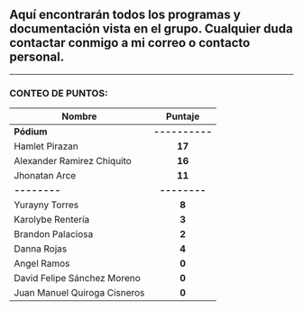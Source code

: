 ## Aquí encontrarán todos los programas y documentación vista en el grupo. Cualquier duda contactar conmigo a mi correo o contacto personal.

---

### **CONTEO DE PUNTOS**:

| Nombre                |    Puntaje     |
| --------------------- | :------------: |
| **Pódium**            | **----------** |
| Hamlet Pirazan|     **17**|
| Alexander Ramirez Chiquito |     **16**|
| Jhonatan Arce |     **11**|
| **--------**          |  **--------**  |
| Yurayny Torres|     **8**|
| Karolybe Rentería |     **3**|
| Brandon Palaciosa      |     **2**|
| Danna Rojas |     **4**|
| Angel Ramos |     **0**|
| David Felipe Sánchez Moreno |     **0**|
| Juan Manuel Quiroga Cisneros |     **0**|



